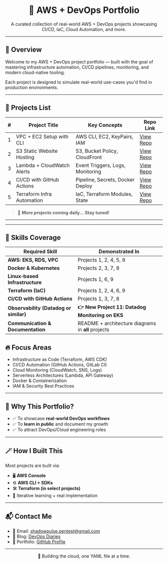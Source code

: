 <h1 align="center">🚀 AWS + DevOps Portfolio</h1>

<p align="center">
A curated collection of real-world AWS + DevOps projects showcasing CI/CD, IaC, Cloud Automation, and more.
</p>

---

## 📌 Overview

Welcome to my AWS + DevOps project portfolio — built with the goal of mastering infrastructure automation, CI/CD pipelines, monitoring, and modern cloud-native tooling.

Each project is designed to simulate real-world use-cases you'd find in production environments.

---

## 📁 Projects List

| # | Project Title | Key Concepts | Repo Link |
|--|---------------|--------------|-----------|
| 1 | VPC + EC2 Setup with CLI | AWS CLI, EC2, KeyPairs, IAM | [View Repo](https://github.com/abdulraheem381/project-1-vpc-ec2) |
| 2 | S3 Static Website Hosting | S3, Bucket Policy, CloudFront | [View Repo](https://github.com/abdulraheem381/project-2-s3-hosting) |
| 3 | Lambda + CloudWatch Alerts | Event Triggers, Logs, Monitoring | [View Repo](https://github.com/abdulraheem381/project-3-lambda-alerts) |
| 4 | CI/CD with GitHub Actions | Pipeline, Secrets, Docker Deploy | [View Repo](https://github.com/abdulraheem381/project-4-ci-cd-github) |
| 5 | Terraform Infra Automation | IaC, Terraform Modules, State | [View Repo](https://github.com/abdulraheem381/project-5-terraform-infra) |

> 🧠 **More projects coming daily... Stay tuned!**

---

---

## 🎯 Skills Coverage

| Required Skill                                              | Demonstrated In                                                  |
|-------------------------------------------------------------|------------------------------------------------------------------|
| **AWS: EKS, RDS, VPC**                                      | Projects 1, 2, 4, 5, 9                                           |
| **Docker & Kubernetes**                                     | Projects 2, 3, 7, 8                                              |
| **Linux‑based Infrastructure**                              | Projects 1, 6, 9                                                 |
| **Terraform (IaC)**                                         | Projects 1, 2, 4, 6, 9                                           |
| **CI/CD with GitHub Actions**                               | Projects 1, 3, 7, 8                                              |
| **Observability (Datadog or similar)**                      | **👉 New Project 11: Datadog Monitoring on EKS**                 |
| **Communication & Documentation**                           | README + architecture diagrams in **all** projects               |


## 🔥 Focus Areas

- Infrastructure as Code (Terraform, AWS CDK)
- CI/CD Automation (GitHub Actions, GitLab CI)
- Cloud Monitoring (CloudWatch, SNS, Logs)
- Serverless Architectures (Lambda, API Gateway)
- Docker & Containerization
- IAM & Security Best Practices

---

## 🧠 Why This Portfolio?

- ✅ To showcase **real-world DevOps workflows**
- ✅ To **learn in public** and document my growth
- ✅ To attract DevOps/Cloud engineering roles

---

## 🪄 How I Built This

Most projects are built via:
- 🖥️ **AWS Console**
- ⚙️ **AWS CLI + SDKs**
- 🛠️ **Terraform (in select projects)**
- 🔁 Iterative learning + real implementation

---

## 📬 Contact Me

- 📧 Email: shadowpulse.pentest@gmail.com  
- 📝 Blog: [DevOps Diaries](https://abdulraheem.hashnode.dev)  
- 💼 Portfolio: [GitHub Profile](https://github.com/abdulraheem381)

---

<p align="center">
🚀 Building the cloud, one YAML file at a time.
</p>
